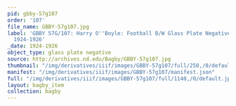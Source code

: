 ```yaml
---
pid: gbby-57g107
order: '107'
file_name: GBBY-57g107.jpg
label: 'GBBY 57G/107: Harry O''Boyle: Football B/W Glass Plate Negative ~ Player -
  1924-1926'
_date: 1924-1926
object_type: glass plate negative
source: http://archives.nd.edu/Bagby/GBBY-57g107.jpg
thumbnail: "/img/derivatives/iiif/images/GBBY-57g107/full/250,/0/default.jpg"
manifest: "/img/derivatives/iiif/images/GBBY-57g107/manifest.json"
full: "/img/derivatives/iiif/images/GBBY-57g107/full/1140,/0/default.jpg"
layout: bagby_item
collection: bagby
---
```

